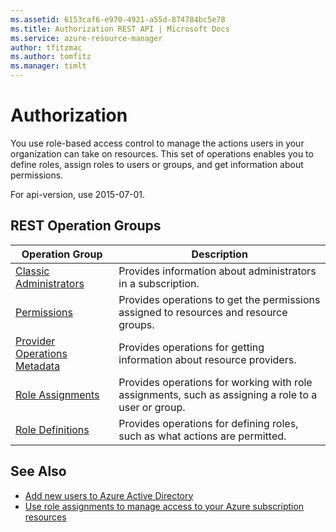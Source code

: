 ```yaml
---
ms.assetid: 6153caf6-e970-4921-a55d-874784bc5e78
ms.title: Authorization REST API | Microsoft Docs
ms.service: azure-resource-manager
author: tfitzmac
ms.author: tomfitz
ms.manager: timlt
---
```


# Authorization

You use role-based access control to manage the actions users in your organization can take on resources. This set of operations enables you to define roles, assign roles to users or groups, and get information about permissions.

For api-version, use 2015-07-01.

## REST Operation Groups

| Operation Group                                   | Description |
|---------------------------------------------------|-------------|
| [Classic Administrators](~/docs-ref-autogen/authorization/classicadministrators.json) | Provides information about administrators in a subscription. |
| [Permissions](~/docs-ref-autogen/authorization/permissions.json)                      | Provides operations to get the permissions assigned to resources and resource groups. |
| [Provider Operations Metadata](~/docs-ref-autogen/authorization/provideroperationsmetadata.json) | Provides operations for getting information about resource providers. |
| [Role Assignments](~/docs-ref-autogen/authorization/roleassignments.json)             | Provides operations for working with role assignments, such as assigning a role to a user or group. |
| [Role Definitions](~/docs-ref-autogen/authorization/roledefinitions.json)             | Provides operations for defining roles, such as what actions are permitted. |

## See Also

- [Add new users to Azure Active Directory](https://docs.microsoft.com/azure/active-directory/active-directory-users-create-azure-portal)
- [Use role assignments to manage access to your Azure subscription resources](https://docs.microsoft.com/azure/active-directory/role-based-access-control-configure)